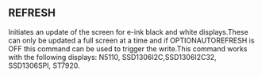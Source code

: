 ## REFRESH

Initiates an update of the screen for e-ink black and white displays.These can only be updated a full screen at a time and if OPTIONAUTOREFRESH is OFF this command can be used to trigger the write.This command works with the following displays: N5110, SSD1306I2C,SSD1306I2C32, SSD1306SPI, ST7920.